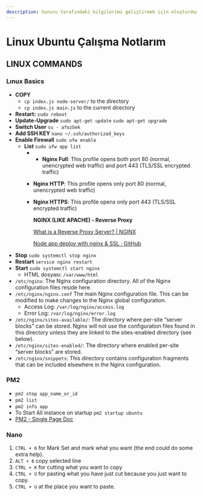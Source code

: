 ```yaml
---
description: Sunucu tarafındaki bilgilerimi geliştirmek için oluşturduğum kısayollardır.
---
```


# Linux Ubuntu Çalışma Notlarım

## LINUX COMMANDS

### Lınux Basics

* **COPY** 
  * `cp index.js node-server/` to the directory
  * `cp index.js main.js` to the current directory
* **Restart:**  `sudo reboot`
* **Update-Upgrade** `sudo apt-get update`  `sudo apt-get upgrade` 
* **Switch User** `su - afozbek`
* **Add SSH KEY** `nano ~/.ssh/authorized_keys`
* **Enable Firewall** `sudo ufw enable`
  * **List** `sudo ufw app list`
    * * **Nginx Full**: This profile opens both port 80 \(normal, unencrypted web traffic\) and port 443 \(TLS/SSL encrypted traffic\)
    * **Nginx HTTP**: This profile opens only port 80 \(normal, unencrypted web traffic\)
    * **Nginx HTTPS**: This profile opens only port 443 \(TLS/SSL encrypted traffic\)

      **NGINX \(LIKE APACHE\) - Reverse Proxy**

      [What is a Reverse Proxy Server? \| NGINX](https://www.nginx.com/resources/glossary/reverse-proxy-server/)

      [Node app deploy with nginx & SSL · GitHub](https://gist.github.com/bradtraversy/cd90d1ed3c462fe3bddd11bf8953a896)
* **Stop** `sudo systemctl stop nginx`
* **Restart** `service nginx restart`
* **Start** `sudo systemctl start nginx`
  * HTML dosyası: `/var/www/html`
* `/etc/nginx`: The Nginx configuration directory. All of the Nginx configuration files reside here.
* `/etc/nginx/nginx.conf` The main Nginx configuration file. This can be modified to make changes to the Nginx global configuration.
  * Access Log: `/var/log/nginx/access.log`
  * Error Log: `/var/log/nginx/error.log`
* `/etc/nginx/sites-available/`: The directory where per-site “server blocks” can be stored. Nginx will not use the configuration files found in this directory unless they are linked to the sites-enabled directory \(see below\). 
* `/etc/nginx/sites-enabled/`: The directory where enabled per-site “server blocks” are stored. 
* `/etc/nginx/snippets`: This directory contains configuration fragments that can be included elsewhere in the Nginx configuration.

### **PM2**

* `pm2 stop app_name_or_id`
* `pm2 list`
* `pm2 info app`
* To Start All instance on startup `pm2 startup ubuntu`
* [PM2 - Single Page Doc](https://pm2.keymetrics.io/docs/usage/pm2-doc-single-page/)

### Nano

1. `CTRL + 6` for Mark Set and mark what you want \(the end could do some extra help\).
2. `ALT + 6` copy selected line
3. `CTRL + K` for cutting what you want to copy
4. `CTRL + U` for pasting what you have just cut because you just want to copy.
5. `CTRL + U` at the place you want to paste.

